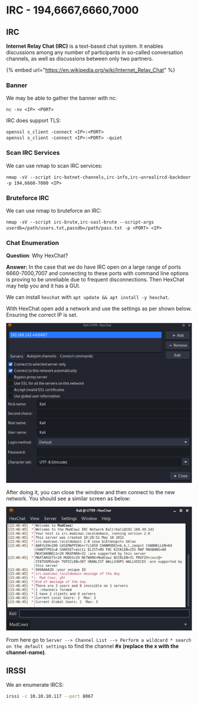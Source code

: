 # IRC - 194,6667,6660,7000

## IRC

**Internet Relay Chat (IRC)** is a text-based chat system. It enables discussions among any number of participants in so-called conversation channels, as well as discussions between only two partners.

{% embed url="https://en.wikipedia.org/wiki/Internet_Relay_Chat" %}

### Banner

We may be able to gather the banner with nc:

```
nc -nv <IP> <PORT>
```

IRC does support TLS:

```
openssl s_client -connect <IP>:<PORT>
openssl s_client -connect <IP>:<PORT> -quiet
```

### Scan IRC Services

We can use nmap to scan IRC services:

```
nmap -sV --script irc-botnet-channels,irc-info,irc-unrealircd-backdoor -p 194,6660-7000 <IP>
```

### Bruteforce IRC

We can use nmap to bruteforce an IRC:

```
nmap -sV --script irc-brute,irc-sasl-brute --script-args userdb=/path/users.txt,passdb=/path/pass.txt -p <PORT> <IP>
```

### Chat Enumeration

**Question**: Why HexChat?

**Answer:** In the case that we do have IRC open on a large range of ports 6660-7000,7007 and connecting to these ports with command line options is proving to be unreliable due to frequent disconnections. Then HexChat may help you and it has a GUI.

We can install `hexchat` with `apt update && apt install -y hexchat`.

With HexChat open add a network and use the settings as per shown below. Ensuring the correct IP is set.

![IRC Servers -> Add](../.gitbook/assets/hexchat-connect-to-irc.png)

After doing it, you can close the window and then connect to the new network. You should see a similar screen as below:

![IRC HexChat  Connected](../.gitbook/assets/hexchat-irc.png)

From here go to `Server --> Channel List --> Perform a wildcard * search on the default settings` to find the channel **#x (replace the x with the channel-name)**.

## IRSSI

We an enumerate IRCS:

```bash
irssi -c 10.10.10.117 --port 8067
```
